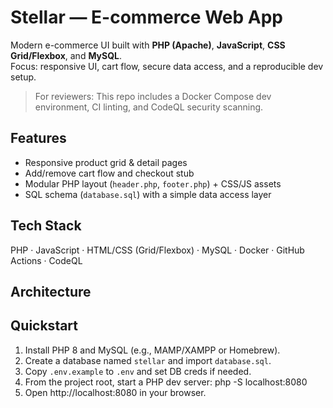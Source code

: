 # Stellar — E-commerce Web App

Modern e-commerce UI built with **PHP (Apache)**, **JavaScript**, **CSS Grid/Flexbox**, and **MySQL**.  
Focus: responsive UI, cart flow, secure data access, and a reproducible dev setup.

> For reviewers: This repo includes a Docker Compose dev environment, CI linting, and CodeQL security scanning.

## Features
- Responsive product grid & detail pages
- Add/remove cart flow and checkout stub
- Modular PHP layout (`header.php`, `footer.php`) + CSS/JS assets
- SQL schema (`database.sql`) with a simple data access layer

## Tech Stack
PHP · JavaScript · HTML/CSS (Grid/Flexbox) · MySQL · Docker · GitHub Actions · CodeQL

## Architecture

## Quickstart
1. Install PHP 8 and MySQL (e.g., MAMP/XAMPP or Homebrew).
2. Create a database named `stellar` and import `database.sql`.
3. Copy `.env.example` to `.env` and set DB creds if needed.
4. From the project root, start a PHP dev server:
   php -S localhost:8080
5. Open http://localhost:8080 in your browser.

